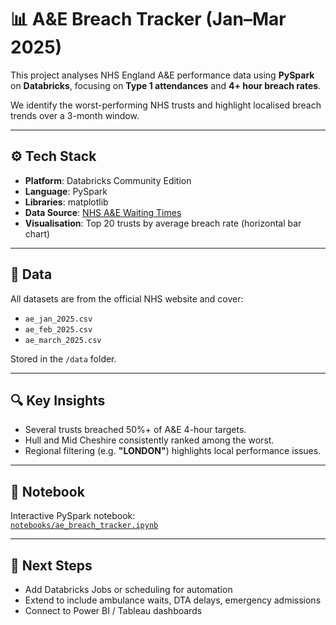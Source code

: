 # 📊 A&E Breach Tracker (Jan–Mar 2025)

This project analyses NHS England A&E performance data using **PySpark** on **Databricks**, focusing on **Type 1 attendances** and **4+ hour breach rates**.

We identify the worst-performing NHS trusts and highlight localised breach trends over a 3-month window.

---

## ⚙️ Tech Stack

- **Platform**: Databricks Community Edition  
- **Language**: PySpark  
- **Libraries**: matplotlib  
- **Data Source**: [NHS A&E Waiting Times](https://www.england.nhs.uk/statistics/statistical-work-areas/ae-waiting-times-and-activity/)  
- **Visualisation**: Top 20 trusts by average breach rate (horizontal bar chart)

---

## 📁 Data

All datasets are from the official NHS website and cover:

- `ae_jan_2025.csv`  
- `ae_feb_2025.csv`  
- `ae_march_2025.csv`  

Stored in the `/data` folder.

---

## 🔍 Key Insights

- Several trusts breached 50%+ of A&E 4-hour targets.  
- Hull and Mid Cheshire consistently ranked among the worst.  
- Regional filtering (e.g. **"LONDON"**) highlights local performance issues.

---

## 📘 Notebook

Interactive PySpark notebook:  
[`notebooks/ae_breach_tracker.ipynb`](notebooks/ae_breach_tracker.ipynb)

---

## 🚀 Next Steps

- Add Databricks Jobs or scheduling for automation  
- Extend to include ambulance waits, DTA delays, emergency admissions  
- Connect to Power BI / Tableau dashboards


